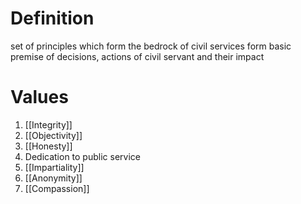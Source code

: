 # Definition
set of principles which form the bedrock of civil services
form basic premise of decisions, actions of civil servant and their impact
# Values
1. [[Integrity]]
2. [[Objectivity]]
3. [[Honesty]]
4. Dedication to public service
5. [[Impartiality]]
6. [[Anonymity]]
7. [[Compassion]]
